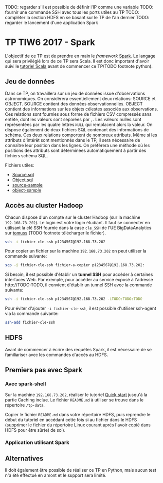 TODO: regarder s'il est possible de définir l'IP comme une variable
TODO: fournir une commande SSH avec tous les ports utiles au TP
TODO: compléter la section HDFS en se basant sur le TP de l'an dernier
TODO: regarder le lancement d'une application Spark

# TP TIW6 2017 - Spark

L'objectif de ce TP est de prendre en main le _framework_ [Spark](http://spark.apache.org).
Le langage qui sera privilégié lors de ce TP sera Scala.
Il est donc important d'avoir suivi le [tutoriel Scala](TODO) avant de commencer ce TP(TODO footnote python).

## Jeu de données

Dans ce TP, on travaillera sur un jeu de données issue d'observations astronomiques.
On considèrera essentiellement deux relations: SOURCE et OBJECT.
SOURCE contient des données observationnelles.
OBJECT contient des informations sur les objets célestes associés aux observations.
Ces relations sont fournies sous forme de fichiers CSV compressés sans entête, dont les valeurs sont séparées par `,`. 
Les valeurs nulles sont représentées par les quatre lettres `NULL` qui remplacent alors la valeur.
On dispose également de deux fichiers SQL contenant des informations de schéma.
Ces deux relations comportent de nombreux attributs.
Même si les attributs d'intérêt sont mentionnés dans le TP, il sera nécessaire de connaître leur position dans les lignes.
On préfèrera une méthode où les positions des attributs sont déterminées automatiquement à partir des fichiers schéma SQL.

Fichiers utiles:

* [Source.sql](samples/Source.sql)
* [Object.sql](samples/Object.sql)
* [source-sample](samples/source-sample)
* [object-sample](samples/object-sample)

## Accès au cluster Hadoop

Chacun dispose d'un compte sur le cluster Hadoop (sur la machine `192.168.73.202`).
Le login est votre login étudiant.
Il faut se connecter en utilisant la clé SSH fournie dans la case `cle_SSH` de l'UE BigDataAnalytics sur [tomuss](http://tomusss.univ-lyon1.fr) (TODO footnote télécharger le fichier).

```bash
ssh -i fichier-cle-ssh p1234567@192.168.73.202
```

Pour copier un fichier sur la machine `192.168.73.202` on peut utiliser la commande suivante:

```bash
scp -i fichier-cle-ssh fichier-a-copier p1234567@192.168.73.202:
```

Si besoin, il est possible d'établir un **tunnel SSH** pour accéder à certaines interfaces Web.
Par exemple, pour accéder au service exposé à l'adresse http://TODO:TODO, il convient d'établir un tunnel SSH avec la commande suivante:

```bash
ssh -i fichier-cle-ssh p1234567@192.168.73.202 -LTODO:TODO:TODO
```

Pour éviter d'ajouter `-i fichier-cle-ssh`, il est possible d'utiliser ssh-agent via la commande suivante:
```bash
ssh-add fichier-cle-ssh
```

## HDFS

Avant de commencer à écrire des requêtes Spark, il est nécessaire de se familiariser avec les commandes d'accès au HDFS.

## Premiers pas avec Spark

### Avec spark-shell

Sur la machine `192.168.73.202`, réaliser le tutoriel [Quick start](http://spark.apache.org/docs/1.6.0/quick-start.html) jusqu'à la partie Caching inclue.
Le fichier `README.md` à utiliser se trouve dans le répertoire `/tp-data`.

Copier le fichier `README.md` dans votre répertoire HDFS, puis reprendre le début du tutoriel en accédant cette fois si au fichier dans le HDFS (supprimer le fichier du répertoire Linux courant après l'avoir copié dans HDFS pour être sûr(e) de soi).

### Application utilisant Spark



## Alternatives

Il doit également être possible de réaliser ce TP en Python, mais aucun test n'a été effectué en amont et le support sera limité.
